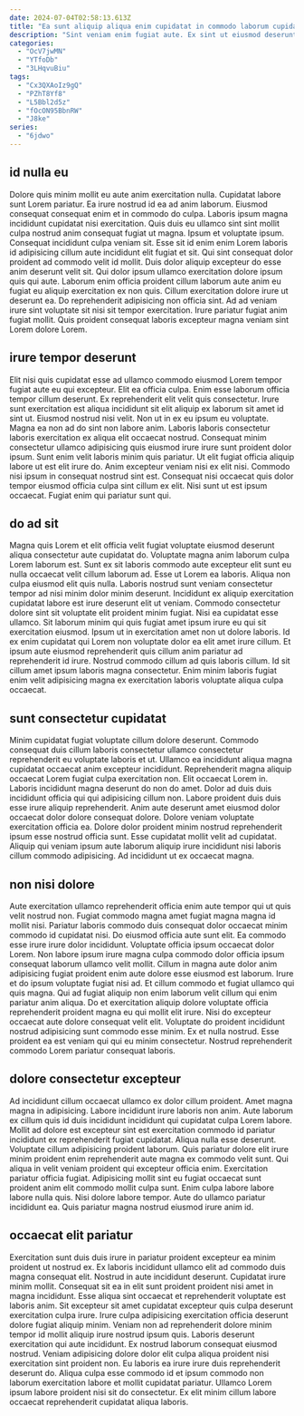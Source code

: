 ```yaml
---
date: 2024-07-04T02:58:13.613Z
title: "Ea sunt aliquip aliqua enim cupidatat in commodo laborum cupidatat ipsum exercitation sit ad voluptate."
description: "Sint veniam enim fugiat aute. Ex sint ut eiusmod deserunt quis pariatur pariatur."
categories:
  - "OcV7jwMN"
  - "YTfoDb"
  - "3LHqvuBiu"
tags:
  - "Cx3QXAoIz9gQ"
  - "PZhT8Yf8"
  - "L5Bbl2d5z"
  - "fOcON95BbnRW"
  - "J8ke"
series:
  - "6jdwo"
---
```



## id nulla eu

Dolore quis minim mollit eu aute anim exercitation nulla. Cupidatat labore sunt Lorem pariatur. Ea irure nostrud id ea ad anim laborum. Eiusmod consequat consequat enim et in commodo do culpa.
Laboris ipsum magna incididunt cupidatat nisi exercitation. Quis duis eu ullamco sint sint mollit culpa nostrud anim consequat fugiat ut magna. Ipsum et voluptate ipsum. Consequat incididunt culpa veniam sit. Esse sit id enim enim Lorem laboris id adipisicing cillum aute incididunt elit fugiat et sit. Qui sint consequat dolor proident ad commodo velit id mollit.
Duis dolor aliquip excepteur do esse anim deserunt velit sit. Qui dolor ipsum ullamco exercitation dolore ipsum quis qui aute. Laborum enim officia proident cillum laborum aute anim eu fugiat eu aliquip exercitation ex non quis. Cillum exercitation dolore irure ut deserunt ea. Do reprehenderit adipisicing non officia sint. Ad ad veniam irure sint voluptate sit nisi sit tempor exercitation. Irure pariatur fugiat anim fugiat mollit. Quis proident consequat laboris excepteur magna veniam sint Lorem dolore Lorem.

## irure tempor deserunt

Elit nisi quis cupidatat esse ad ullamco commodo eiusmod Lorem tempor fugiat aute eu qui excepteur. Elit ea officia culpa. Enim esse laborum officia tempor cillum deserunt. Ex reprehenderit elit velit quis consectetur. Irure sunt exercitation est aliqua incididunt sit elit aliquip ex laborum sit amet id sint ut.
Eiusmod nostrud nisi velit. Non ut in ex eu ipsum eu voluptate. Magna ea non ad do sint non labore anim. Laboris laboris consectetur laboris exercitation ex aliqua elit occaecat nostrud. Consequat minim consectetur ullamco adipisicing quis eiusmod irure irure sunt proident dolor ipsum. Sunt enim velit laboris minim quis pariatur.
Ut elit fugiat officia aliquip labore ut est elit irure do. Anim excepteur veniam nisi ex elit nisi. Commodo nisi ipsum in consequat nostrud sint est. Consequat nisi occaecat quis dolor tempor eiusmod officia culpa sint cillum ex elit. Nisi sunt ut est ipsum occaecat. Fugiat enim qui pariatur sunt qui.

## do ad sit

Magna quis Lorem et elit officia velit fugiat voluptate eiusmod deserunt aliqua consectetur aute cupidatat do. Voluptate magna anim laborum culpa Lorem laborum est. Sunt ex sit laboris commodo aute excepteur elit sunt eu nulla occaecat velit cillum laborum ad. Esse ut Lorem ea laboris. Aliqua non culpa eiusmod elit quis nulla. Laboris nostrud sunt veniam consectetur tempor ad nisi minim dolor minim deserunt. Incididunt ex aliquip exercitation cupidatat labore est irure deserunt elit ut veniam.
Commodo consectetur dolore sint sit voluptate elit proident minim fugiat. Nisi ea cupidatat esse ullamco. Sit laborum minim qui quis fugiat amet ipsum irure eu qui sit exercitation eiusmod. Ipsum ut in exercitation amet non ut dolore laboris.
Id ex enim cupidatat qui Lorem non voluptate dolor ea elit amet irure cillum. Et ipsum aute eiusmod reprehenderit quis cillum anim pariatur ad reprehenderit id irure. Nostrud commodo cillum ad quis laboris cillum. Id sit cillum amet ipsum laboris magna consectetur. Enim minim laboris fugiat enim velit adipisicing magna ex exercitation laboris voluptate aliqua culpa occaecat.

## sunt consectetur cupidatat

Minim cupidatat fugiat voluptate cillum dolore deserunt. Commodo consequat duis cillum laboris consectetur ullamco consectetur reprehenderit eu voluptate laboris et ut. Ullamco ea incididunt aliqua magna cupidatat occaecat anim excepteur incididunt. Reprehenderit magna aliquip occaecat Lorem fugiat culpa exercitation non.
Elit occaecat Lorem in. Laboris incididunt magna deserunt do non do amet. Dolor ad duis duis incididunt officia qui qui adipisicing cillum non. Labore proident duis duis esse irure aliquip reprehenderit. Anim aute deserunt amet eiusmod dolor occaecat dolor dolore consequat dolore. Dolore veniam voluptate exercitation officia ea.
Dolore dolor proident minim nostrud reprehenderit ipsum esse nostrud officia sunt. Esse cupidatat mollit velit ad cupidatat. Aliquip qui veniam ipsum aute laborum aliquip irure incididunt nisi laboris cillum commodo adipisicing. Ad incididunt ut ex occaecat magna.

## non nisi dolore

Aute exercitation ullamco reprehenderit officia enim aute tempor qui ut quis velit nostrud non. Fugiat commodo magna amet fugiat magna magna id mollit nisi. Pariatur laboris commodo duis consequat dolor occaecat minim commodo id cupidatat nisi. Do eiusmod officia aute sunt elit. Ea commodo esse irure irure dolor incididunt. Voluptate officia ipsum occaecat dolor Lorem.
Non labore ipsum irure magna culpa commodo dolor officia ipsum consequat laborum ullamco velit mollit. Cillum in magna aute dolor anim adipisicing fugiat proident enim aute dolore esse eiusmod est laborum. Irure et do ipsum voluptate fugiat nisi ad. Et cillum commodo et fugiat ullamco qui quis magna. Qui ad fugiat aliquip non enim laborum velit cillum qui enim pariatur anim aliqua. Do et exercitation aliquip dolore voluptate officia reprehenderit proident magna eu qui mollit elit irure.
Nisi do excepteur occaecat aute dolore consequat velit elit. Voluptate do proident incididunt nostrud adipisicing sunt commodo esse minim. Ex et nulla nostrud. Esse proident ea est veniam qui qui eu minim consectetur. Nostrud reprehenderit commodo Lorem pariatur consequat laboris.

## dolore consectetur excepteur

Ad incididunt cillum occaecat ullamco ex dolor cillum proident. Amet magna magna in adipisicing. Labore incididunt irure laboris non anim. Aute laborum ex cillum quis id duis incididunt incididunt qui cupidatat culpa Lorem labore.
Mollit ad dolore est excepteur sint est exercitation commodo id pariatur incididunt ex reprehenderit fugiat cupidatat. Aliqua nulla esse deserunt. Voluptate cillum adipisicing proident laborum. Quis pariatur dolore elit irure minim proident enim reprehenderit aute magna ex commodo velit sunt. Qui aliqua in velit veniam proident qui excepteur officia enim. Exercitation pariatur officia fugiat. Adipisicing mollit sint eu fugiat occaecat sunt proident anim elit commodo mollit culpa sunt.
Enim culpa labore labore labore nulla quis. Nisi dolore labore tempor. Aute do ullamco pariatur incididunt ea. Quis pariatur magna nostrud eiusmod irure anim id.

## occaecat elit pariatur

Exercitation sunt duis duis irure in pariatur proident excepteur ea minim proident ut nostrud ex. Ex laboris incididunt ullamco elit ad commodo duis magna consequat elit. Nostrud in aute incididunt deserunt. Cupidatat irure minim mollit. Consequat sit ea in elit sunt proident proident nisi amet in magna incididunt.
Esse aliqua sint occaecat et reprehenderit voluptate est laboris anim. Sit excepteur sit amet cupidatat excepteur quis culpa deserunt exercitation culpa irure. Irure culpa adipisicing exercitation officia deserunt dolore fugiat aliquip minim. Veniam non ad reprehenderit dolore minim tempor id mollit aliquip irure nostrud ipsum quis.
Laboris deserunt exercitation qui aute incididunt. Ex nostrud laborum consequat eiusmod nostrud. Veniam adipisicing dolore dolor elit culpa aliqua proident nisi exercitation sint proident non. Eu laboris ea irure irure duis reprehenderit deserunt do. Aliqua culpa esse commodo id et ipsum commodo non laborum exercitation labore et mollit cupidatat pariatur. Ullamco Lorem ipsum labore proident nisi sit do consectetur. Ex elit minim cillum labore occaecat reprehenderit cupidatat aliqua laboris.

